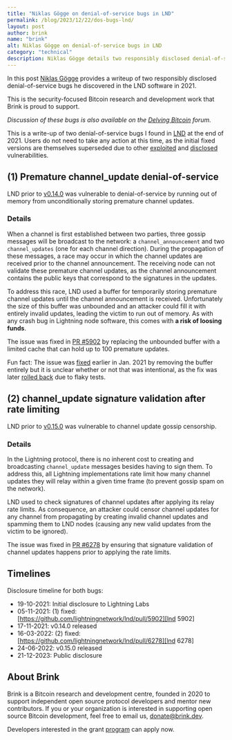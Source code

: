 ```yaml
---
title: "Niklas Gögge on denial-of-service bugs in LND"
permalink: /blog/2023/12/22/dos-bugs-lnd/
layout: post
author: brink
name: "brink"
alt: Niklas Gögge on denial-of-service bugs in LND
category: "technical"
description: Niklas Gögge details two responsibly disclosed denial-of-service bugs.
---
```


In this post [Niklas Gögge][niklas github] provides a writeup of two responsibly disclosed
denial-of-service bugs he discovered in the LND software in 2021.

This is the security-focused Bitcoin research and development work that Brink is proud
to support.

_Discussion of these bugs is also available on the [Delving Bitcoin][] forum._

This is a write-up of two denial-of-service bugs I found in [LND][] at the end
of 2021. Users do not need to take any action at this time, as the initial fixed
versions are themselves superseded due to other [exploited][] and [disclosed][]
vulnerabilities.

## (1) Premature channel_update denial-of-service

LND prior to [v0.14.0][] was vulnerable to denial-of-service by running out of
memory from unconditionally storing premature channel updates.

### Details

When a channel is first established between two parties, three gossip messages
will be broadcast to the network: a `channel_announcement` and two `channel_updates`
(one for each channel direction). During the propagation of these messages, a
race may occur in which the channel updates are received prior to the channel
announcement. The receiving node can not validate these premature channel
updates, as the channel announcement contains the public keys that correspond to
the signatures in the updates.

To address this race, LND used a buffer for temporarily storing premature
channel updates until the channel announcement is received. Unfortunately the
size of this buffer was unbounded and an attacker could fill it with entirely
invalid updates, leading the victim to run out of memory. As with any crash bug
in Lightning node software, this comes with **a risk of loosing funds**.

The issue was fixed in [PR #5902][] by replacing the unbounded buffer with a
limited cache that can hold up to 100 premature updates.

Fun fact: The issue was [fixed][lnd 4895] earlier in Jan. 2021 by removing the buffer
entirely but it is unclear whether or not that was intentional, as the fix was
later [rolled back][lnd 5003] due to flaky tests.

## (2) channel_update signature validation after rate limiting

LND prior to [v0.15.0][] was vulnerable to channel update gossip censorship.

### Details

In the Lightning protocol, there is no inherent cost to creating and
broadcasting `channel_update` messages besides having to sign them. To address
this, all Lightning implementations rate limit how many channel updates they
will relay within a given time frame (to prevent gossip spam on the network).

LND used to check signatures of channel updates after applying its relay rate
limits. As consequence, an attacker could censor channel updates for any channel
from propagating by creating invalid channel updates and spamming them to LND
nodes (causing any new valid updates from the victim to be ignored).

The issue was fixed in [PR #6278][] by ensuring that signature validation of
channel updates happens prior to applying the rate limits.

## Timelines

Disclosure timeline for both bugs:

- 19-10-2021: Initial disclosure to Lightning Labs
- 05-11-2021: (1) fixed: [https://github.com/lightningnetwork/lnd/pull/5902][lnd 5902]
- 17-11-2021: v0.14.0 released
- 16-03-2022: (2) fixed: [https://github.com/lightningnetwork/lnd/pull/6278][lnd 6278]
- 24-06-2022: v0.15.0 released
- 21-12-2023: Public disclosure

## About Brink

Brink is a Bitcoin research and development centre, founded in 2020 to support
independent open source protocol developers and mentor new contributors. If you
or your organization is interested in supporting open source Bitcoin
development, feel free to email us, [donate@brink.dev][donate].

Developers interested in the grant [program][programs] can apply now.

[niklas github]: https://github.com/dergoegge
[Delving Bitcoin]: https://delvingbitcoin.org/t/denial-of-service-bugs-in-lnds-channel-update-gossip-handling/314
[LND]: https://github.com/lightningnetwork/lnd
[exploited]: https://github.com/lightningnetwork/lnd/security/advisories/GHSA-hc82-w9v8-83pr
[disclosed]: https://morehouse.github.io/lightning/fake-channel-dos/
[v0.14.0]: https://github.com/lightningnetwork/lnd/releases/tag/v0.14.0-beta
[PR #5902]: https://github.com/lightningnetwork/lnd/pull/5902
[lnd 4895]: https://github.com/lightningnetwork/lnd/pull/4895
[lnd 5003]: https://github.com/lightningnetwork/lnd/pull/5003
[v0.15.0]: https://github.com/lightningnetwork/lnd/releases/tag/v0.15.0-beta
[PR #6278]: https://github.com/lightningnetwork/lnd/pull/6278
[lnd 5902]: https://github.com/lightningnetwork/lnd/pull/5902
[lnd 6278]: https://github.com/lightningnetwork/lnd/pull/6278
[donate]: mailto:donate@brink.dev
[programs]: /programs

